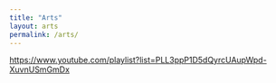 ```yaml
---
title: "Arts"
layout: arts
permalink: /arts/
---
```


https://www.youtube.com/playlist?list=PLL3ppP1D5dQyrcUAupWpd-XuvnUSmGmDx
